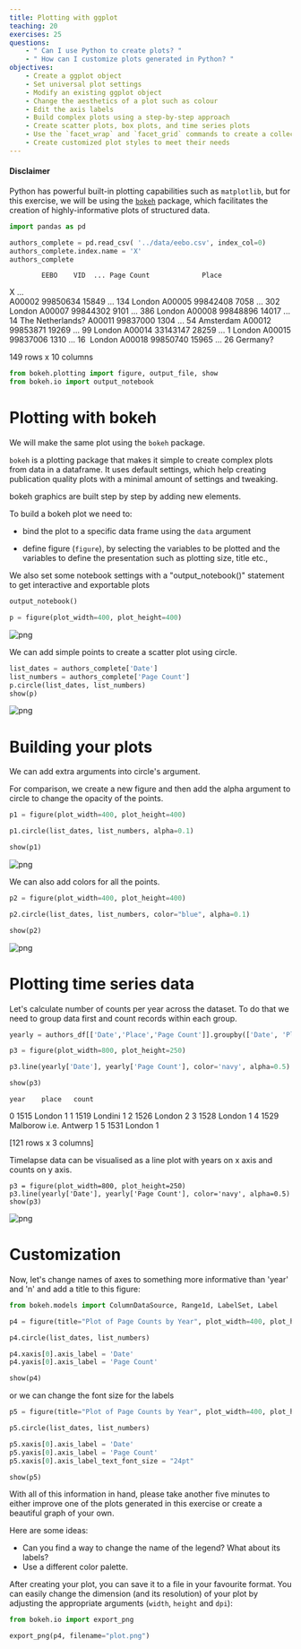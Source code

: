 ```yaml
---
title: Plotting with ggplot
teaching: 20
exercises: 25
questions:
    - " Can I use Python to create plots? "
    - " How can I customize plots generated in Python? "
objectives:
    - Create a ggplot object
    - Set universal plot settings
    - Modify an existing ggplot object
    - Change the aesthetics of a plot such as colour
    - Edit the axis labels
    - Build complex plots using a step-by-step approach
    - Create scatter plots, box plots, and time series plots
    - Use the `facet_wrap` and `facet_grid` commands to create a collection of plots splitting the data by a factor variable
    - Create customized plot styles to meet their needs
---
```


#### Disclaimer

Python has powerful built-in plotting capabilities such as `matplotlib`, but
for this exercise, we will be using the [`bokeh`](https://docs.bokeh.org/en/latest/)
package, which facilitates the creation of highly-informative plots of
structured data.

```python
import pandas as pd

authors_complete = pd.read_csv( '../data/eebo.csv', index_col=0)
authors_complete.index.name = 'X'
authors_complete
```
            EEBO    VID  ... Page Count             Place
X                        ...                             
A00002  99850634  15849  ...        134            London
A00005  99842408   7058  ...        302            London
A00007  99844302   9101  ...        386            London
A00008  99848896  14017  ...         14  The Netherlands?
A00011  99837000   1304  ...         54         Amsterdam
A00012  99853871  19269  ...         99            London
A00014  33143147  28259  ...          1            London
A00015  99837006   1310  ...         16            London
A00018  99850740  15965  ...         26          Germany?

149 rows x 10 columns

```python
from bokeh.plotting import figure, output_file, show
from bokeh.io import output_notebook
```

# Plotting with bokeh

We will make the same plot using the `bokeh` package.

`bokeh` is a plotting package that makes it simple to create complex plots
from data in a dataframe. It uses default settings, which help creating
publication quality plots with a minimal amount of settings and tweaking.

bokeh graphics are built step by step by adding new elements.

To build a bokeh plot we need to:

- bind the plot to a specific data frame using the `data` argument

- define figure (`figure`), by selecting the variables to be plotted and the variables to define the presentation
     such as plotting size, title etc.,

We also set some notebook settings with a "output_notebook()" statement to get interactive 
and exportable plots

```python
output_notebook()

p = figure(plot_width=400, plot_height=400)

```

![png](../fig/figure01.png)

We can add simple points to create a scatter plot using circle. 

```python
list_dates = authors_complete['Date']
list_numbers = authors_complete['Page Count']
p.circle(list_dates, list_numbers)
show(p)
```

![png](../fig/figure02.png)

# Building your plots

We can add extra arguments into circle's argument.

For comparison, we create a new figure and then add the
alpha argument to circle to change the opacity of the points.
```python
p1 = figure(plot_width=400, plot_height=400)

p1.circle(list_dates, list_numbers, alpha=0.1)

show(p1)
```

![png](../fig/figure03.png)

We can also add colors for all the points.

```python
p2 = figure(plot_width=400, plot_height=400)

p2.circle(list_dates, list_numbers, color="blue", alpha=0.1)

show(p2)
```

![png](../fig/figure04.png)


# Plotting time series data

Let's calculate number of counts per year across the dataset. To do that we need
to group data first and count records within each group.

```python
yearly = authors_df[['Date','Place','Page Count']].groupby(['Date', 'Place']).count().reset_index()
```

```python
p3 = figure(plot_width=800, plot_height=250)

p3.line(yearly['Date'], yearly['Page Count'], color='navy', alpha=0.5)

show(p3)
```

	year 	place 	count
0 	1515 	London 	1
1 	1519 	Londini 	1
2 	1526 	London 	2
3 	1528 	London 	1
4 	1529 	Malborow i.e. Antwerp 	1
5 	1531 	London 	1

[121 rows x 3 columns]

Timelapse data can be visualised as a line plot with years on x axis and counts
on y axis.

```
p3 = figure(plot_width=800, plot_height=250)
p3.line(yearly['Date'], yearly['Page Count'], color='navy', alpha=0.5)
show(p3)
```
![png](../fig/figure05.png)

# Customization

Now, let's change names of axes to something more informative than 'year'
and 'n' and add a title to this figure:

```python
from bokeh.models import ColumnDataSource, Range1d, LabelSet, Label

p4 = figure(title="Plot of Page Counts by Year", plot_width=400, plot_height=400)

p4.circle(list_dates, list_numbers)

p4.xaxis[0].axis_label = 'Date'
p4.yaxis[0].axis_label = 'Page Count'

show(p4)
```

or we can change the font size for the labels

```python
p5 = figure(title="Plot of Page Counts by Year", plot_width=400, plot_height=400)

p5.circle(list_dates, list_numbers)

p5.xaxis[0].axis_label = 'Date'
p5.yaxis[0].axis_label = 'Page Count'
p5.xaxis[0].axis_label_text_font_size = "24pt"

show(p5)
```

With all of this information in hand, please take another five minutes to either
improve one of the plots generated in this exercise or create a beautiful graph
of your own.

Here are some ideas:

* Can you find a way to change the name of the legend? What about its labels?
* Use a different color palette.

After creating your plot, you can save it to a file in your favourite format.
You can easily change the dimension (and its resolution) of your plot by
adjusting the appropriate arguments (`width`, `height` and `dpi`):


```python
from bokeh.io import export_png

export_png(p4, filename="plot.png")
```
